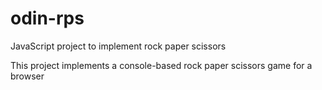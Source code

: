 # odin-rps
JavaScript project to implement rock paper scissors

This project implements a console-based rock paper scissors game for a browser